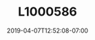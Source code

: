 ---
title: L1000586
date: 2019-04-07T12:52:08-07:00
draft: false
location: Neah Bay, WA
img_url: https://d17enza3bfujl8.cloudfront.net/L1000586.jpg
original_fn: ""
tags:
- Neah Bay, WA
- Kenai
- dogs

---